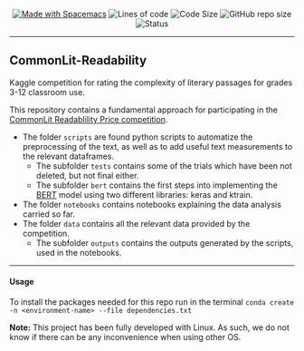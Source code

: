 <p align="center">
<a href="https://spacemacs.org"><img src="https://cdn.rawgit.com/syl20bnr/spacemacs/442d025779da2f62fc86c2082703697714db6514/assets/spacemacs-badge.svg" alt="Made with Spacemacs"></a>
<img alt="Lines of code" src="https://img.shields.io/tokei/lines/github/juancoro/CommonLit-Readability">
<img alt="Code Size" src="https://img.shields.io/github/languages/code-size/juancoro/CommonLit-Readability">
<img alt="GitHub repo size" src="https://img.shields.io/github/repo-size/juancoro/CommonLit-Readability">
<img alt="Status" src="https://img.shields.io/badge/status-awesome-brightgreen">
</p>

---

## CommonLit-Readability
Kaggle competition for rating the complexity of literary passages for grades 3-12 classroom use.

This repository contains a fundamental approach for participating in the [CommonLit Readablility Price competition](https://www.kaggle.com/c/commonlitreadabilityprize).

* The folder `scripts` are found python scripts to automatize the preprocessing of the text, as well as to add useful text measurements to the relevant dataframes.
  * The subfolder `tests` contains some of the trials which have been not deleted, but not final either.
  * The subfolder `bert` contains the first steps into implementing the [BERT](http://export.arxiv.org/abs/1810.04805) model using two different libraries: keras and ktrain.
* The folder `notebooks` contains notebooks explaining the data analysis carried so far.
* The folder `data` contains all the relevant data provided by the competition.
  * The subfolder `outputs` contains the outputs generated by the scripts, used in the notebooks.

---

#### Usage

To install the packages needed for this repo run in the terminal `conda create -n <environment-name> --file dependencies.txt`

**Note:** This project has been fully developed with Linux. As such, we do not know if there can be any inconvenience when using other OS.
